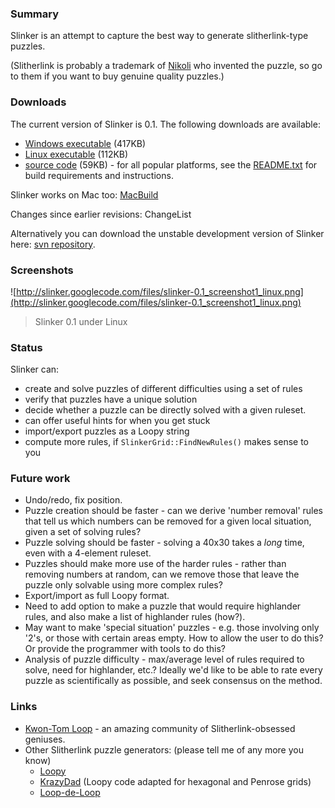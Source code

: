 ### Summary ###

Slinker is an attempt to capture the best way to generate slitherlink-type puzzles.

(Slitherlink is probably a trademark of [Nikoli](http://www.nikoli.co.jp) who invented the puzzle, so go to them if you want to buy genuine quality puzzles.)

### Downloads ###

The current version of Slinker is 0.1. The following downloads are available:

  * [Windows executable](http://slinker.googlecode.com/files/Slinker-0.1.1-win32.exe) (417KB)
  * [Linux executable](http://slinker.googlecode.com/files/Slinker-0.1.0-Linux.sh) (112KB)
  * [source code](http://slinker.googlecode.com/files/Slinker-0.1.0-Source.tar.gz) (59KB) - for all popular platforms, see the [README.txt](http://code.google.com/p/slinker/source/browse/trunk/README.txt) for build requirements and instructions.

Slinker works on Mac too: [MacBuild](wiki/MacBuild)

Changes since earlier revisions: ChangeList

Alternatively you can download the unstable development version of Slinker here: [svn repository](http://code.google.com/p/slinker/source/checkout).

### Screenshots ###

![http://slinker.googlecode.com/files/slinker-0.1_screenshot1_linux.png](http://slinker.googlecode.com/files/slinker-0.1_screenshot1_linux.png)

> Slinker 0.1 under Linux

### Status ###

Slinker can:
  * create and solve puzzles of different difficulties using a set of rules
  * verify that puzzles have a unique solution
  * decide whether a puzzle can be directly solved with a given ruleset.
  * can offer useful hints for when you get stuck
  * import/export puzzles as a Loopy string
  * compute more rules, if `SlinkerGrid::FindNewRules()` makes sense to you

### Future work ###

  * Undo/redo, fix position.
  * Puzzle creation should be faster - can we derive 'number removal' rules that tell us which numbers can be removed for a given local situation, given a set of solving rules?
  * Puzzle solving should be faster - solving a 40x30 takes a _long_ time, even with a 4-element ruleset.
  * Puzzles should make more use of the harder rules - rather than removing numbers at random, can we remove those that leave the puzzle only solvable using more complex rules?
  * Export/import as full Loopy format.
  * Need to add option to make a puzzle that would require highlander rules, and also make a list of highlander rules (how?).
  * May want to make 'special situation' puzzles - e.g. those involving only '2's, or those with certain areas empty. How to allow the user to do this? Or provide the programmer with tools to do this?
  * Analysis of puzzle difficulty - max/average level of rules required to solve, need for highlander, etc.? Ideally we'd like to be able to rate every puzzle as scientifically as possible, and seek consensus on the method.

### Links ###

  * [Kwon-Tom Loop](http://www.kwontomloop.com) - an amazing community of Slitherlink-obsessed geniuses.
  * Other Slitherlink puzzle generators: (please tell me of any more you know)
    * [Loopy](http://www.chiark.greenend.org.uk/~sgtatham/puzzles/)
    * [KrazyDad](http://www.krazydad.com/slitherlink/) (Loopy code adapted for hexagonal and Penrose grids)
    * [Loop-de-Loop](http://www.deadofnight.org/?x=other)
